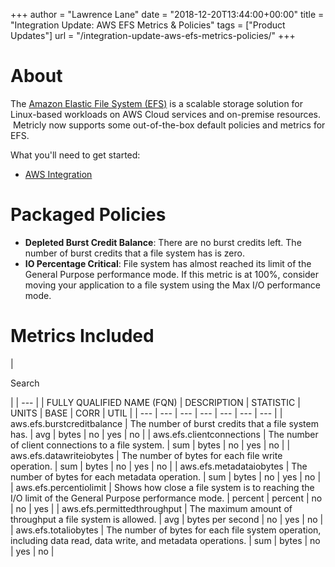 +++
author = "Lawrence Lane"
date = "2018-12-20T13:44:00+00:00"
title = "Integration Update: AWS EFS Metrics & Policies"
tags = ["Product Updates"]
url = "/integration-update-aws-efs-metrics-policies/"
+++

About
=====

The [Amazon Elastic File System (EFS)](https://aws.amazon.com/efs/) is a scalable storage solution for Linux-based workloads on AWS Cloud services and on-premise resources.  Metricly now supports some out-of-the-box default policies and metrics for EFS.

What you'll need to get started:

-   [AWS Integration](https://www.metricly.com/support/integrations/aws/)

Packaged Policies
=================

-   **Depleted Burst Credit Balance**: There are no burst credits left. The number of burst credits that a file system has is zero.
-   **IO Percentage Critical**: File system has almost reached its limit of the General Purpose performance mode. If this metric is at 100%, consider moving your application to a file system using the Max I/O performance mode.

Metrics Included
================

|

Search

 |
| --- |
| FULLY QUALIFIED NAME (FQN) | DESCRIPTION | STATISTIC | UNITS | BASE | CORR | UTIL |
| --- | --- | --- | --- | --- | --- | --- |
| aws.efs.burstcreditbalance | The number of burst credits that a file system has. | avg | bytes | no | yes | no |
| aws.efs.clientconnections | The number of client connections to a file system. | sum | bytes | no | yes | no |
| aws.efs.datawriteiobytes | The number of bytes for each file write operation. | sum | bytes | no | yes | no |
| aws.efs.metadataiobytes | The number of bytes for each metadata operation. | sum | bytes | no | yes | no |
| aws.efs.percentiolimit | Shows how close a file system is to reaching the I/O limit of the General Purpose performance mode. | percent | percent | no | no | yes |
| aws.efs.permittedthroughput | The maximum amount of throughput a file system is allowed. | avg | bytes per second | no | yes | no |
| aws.efs.totaliobytes | The number of bytes for each file system operation, including data read, data write, and metadata operations. | sum | bytes | no | yes | no |